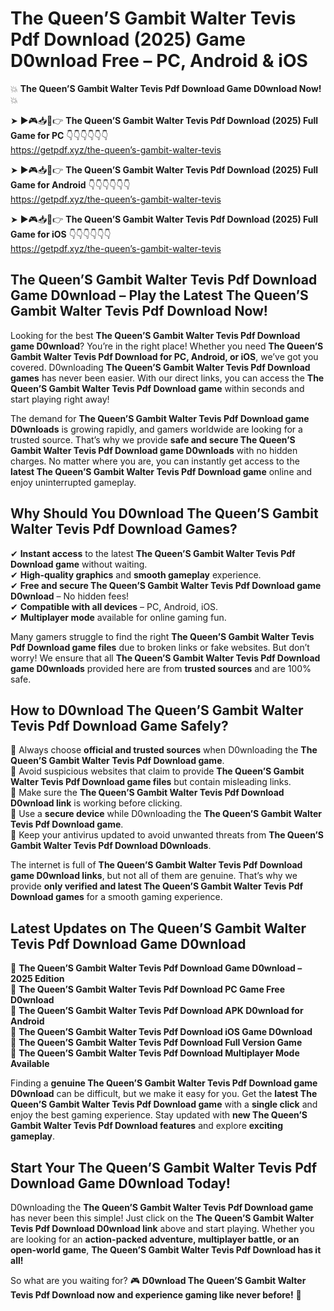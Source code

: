# The Queen’S Gambit Walter Tevis Pdf Download (2025) Game D0wnload Free – PC, Android & iOS

💥 **The Queen’S Gambit Walter Tevis Pdf Download Game D0wnload Now!** 💥  

➤ ►🎮📥📱👉 **The Queen’S Gambit Walter Tevis Pdf Download (2025) Full Game for PC** 👇👇👇👇👇👇  
https://getpdf.xyz/the-queen’s-gambit-walter-tevis  

➤ ►🎮📥📱👉 **The Queen’S Gambit Walter Tevis Pdf Download (2025) Full Game for Android** 👇👇👇👇👇👇  
https://getpdf.xyz/the-queen’s-gambit-walter-tevis  

➤ ►🎮📥📱👉 **The Queen’S Gambit Walter Tevis Pdf Download (2025) Full Game for iOS** 👇👇👇👇👇👇  
https://getpdf.xyz/the-queen’s-gambit-walter-tevis  

## The Queen’S Gambit Walter Tevis Pdf Download Game D0wnload – Play the Latest The Queen’S Gambit Walter Tevis Pdf Download Now!

Looking for the best **The Queen’S Gambit Walter Tevis Pdf Download game D0wnload**? You’re in the right place! Whether you need **The Queen’S Gambit Walter Tevis Pdf Download for PC, Android, or iOS**, we’ve got you covered. D0wnloading **The Queen’S Gambit Walter Tevis Pdf Download games** has never been easier. With our direct links, you can access the **The Queen’S Gambit Walter Tevis Pdf Download game** within seconds and start playing right away!  

The demand for **The Queen’S Gambit Walter Tevis Pdf Download game D0wnloads** is growing rapidly, and gamers worldwide are looking for a trusted source. That’s why we provide **safe and secure The Queen’S Gambit Walter Tevis Pdf Download game D0wnloads** with no hidden charges. No matter where you are, you can instantly get access to the **latest The Queen’S Gambit Walter Tevis Pdf Download game** online and enjoy uninterrupted gameplay.  

## **Why Should You D0wnload The Queen’S Gambit Walter Tevis Pdf Download Games?**  

✔ **Instant access** to the latest **The Queen’S Gambit Walter Tevis Pdf Download game** without waiting.  
✔ **High-quality graphics** and **smooth gameplay** experience.  
✔ **Free and secure The Queen’S Gambit Walter Tevis Pdf Download game D0wnload** – No hidden fees!  
✔ **Compatible with all devices** – PC, Android, iOS.  
✔ **Multiplayer mode** available for online gaming fun.  

Many gamers struggle to find the right **The Queen’S Gambit Walter Tevis Pdf Download game files** due to broken links or fake websites. But don’t worry! We ensure that all **The Queen’S Gambit Walter Tevis Pdf Download game D0wnloads** provided here are from **trusted sources** and are 100% safe.  

## **How to D0wnload The Queen’S Gambit Walter Tevis Pdf Download Game Safely?**  

📌 Always choose **official and trusted sources** when D0wnloading the **The Queen’S Gambit Walter Tevis Pdf Download game**.  
📌 Avoid suspicious websites that claim to provide **The Queen’S Gambit Walter Tevis Pdf Download game files** but contain misleading links.  
📌 Make sure the **The Queen’S Gambit Walter Tevis Pdf Download D0wnload link** is working before clicking.  
📌 Use a **secure device** while D0wnloading the **The Queen’S Gambit Walter Tevis Pdf Download game**.  
📌 Keep your antivirus updated to avoid unwanted threats from **The Queen’S Gambit Walter Tevis Pdf Download D0wnloads**.  

The internet is full of **The Queen’S Gambit Walter Tevis Pdf Download game D0wnload links**, but not all of them are genuine. That’s why we provide **only verified and latest The Queen’S Gambit Walter Tevis Pdf Download games** for a smooth gaming experience.  

## **Latest Updates on The Queen’S Gambit Walter Tevis Pdf Download Game D0wnload**  

🔹 **The Queen’S Gambit Walter Tevis Pdf Download Game D0wnload – 2025 Edition**  
🔹 **The Queen’S Gambit Walter Tevis Pdf Download PC Game Free D0wnload**  
🔹 **The Queen’S Gambit Walter Tevis Pdf Download APK D0wnload for Android**  
🔹 **The Queen’S Gambit Walter Tevis Pdf Download iOS Game D0wnload**  
🔹 **The Queen’S Gambit Walter Tevis Pdf Download Full Version Game**  
🔹 **The Queen’S Gambit Walter Tevis Pdf Download Multiplayer Mode Available**  

Finding a **genuine The Queen’S Gambit Walter Tevis Pdf Download game D0wnload** can be difficult, but we make it easy for you. Get the **latest The Queen’S Gambit Walter Tevis Pdf Download game** with a **single click** and enjoy the best gaming experience. Stay updated with **new The Queen’S Gambit Walter Tevis Pdf Download features** and explore **exciting gameplay**.  

## **Start Your The Queen’S Gambit Walter Tevis Pdf Download Game D0wnload Today!**  

D0wnloading the **The Queen’S Gambit Walter Tevis Pdf Download game** has never been this simple! Just click on the **The Queen’S Gambit Walter Tevis Pdf Download D0wnload link** above and start playing. Whether you are looking for an **action-packed adventure, multiplayer battle, or an open-world game**, **The Queen’S Gambit Walter Tevis Pdf Download has it all!**  

So what are you waiting for? 🎮 **D0wnload The Queen’S Gambit Walter Tevis Pdf Download now and experience gaming like never before!** 🚀  